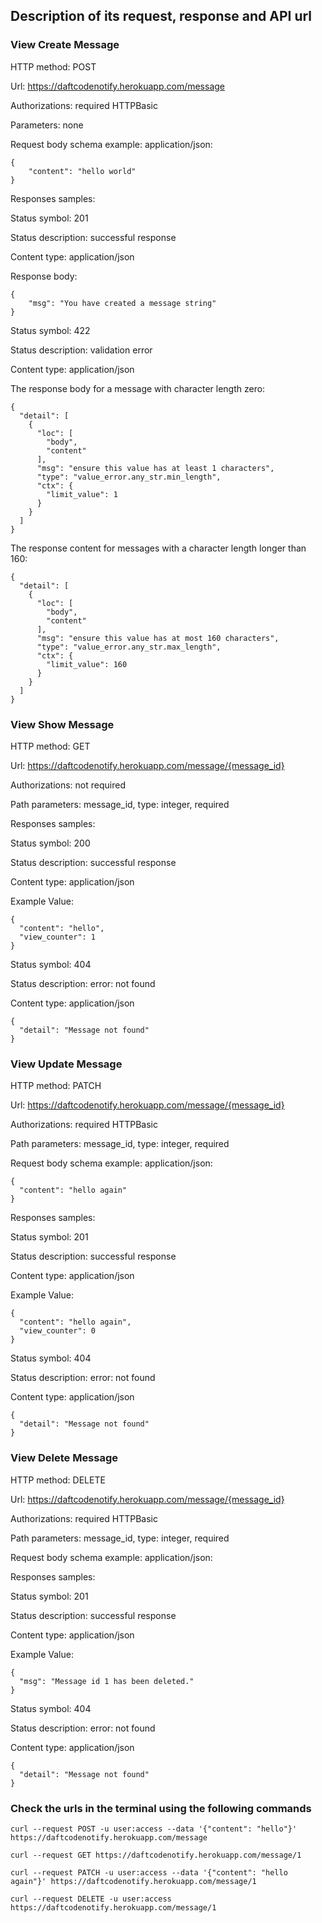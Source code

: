 ## Description of its request, response and API url

### View Create Message

HTTP method: POST

Url: https://daftcodenotify.herokuapp.com/message

Authorizations: required HTTPBasic

Parameters: none

Request body schema example: application/json:

```console
{
    "content": "hello world"
}
```

Responses samples:

Status symbol: 201

Status description: successful response

Content type: application/json

Response body:

```console
{
    "msg": "You have created a message string"
}
```

Status symbol: 422

Status description: validation error

Content type: application/json

The response body for a message with character length zero:

```console
{
  "detail": [
    {
      "loc": [
        "body",
        "content"
      ],
      "msg": "ensure this value has at least 1 characters",
      "type": "value_error.any_str.min_length",
      "ctx": {
        "limit_value": 1
      }
    }
  ]
}
```

The response content for messages with a character length longer than 160:

```console
{
  "detail": [
    {
      "loc": [
        "body",
        "content"
      ],
      "msg": "ensure this value has at most 160 characters",
      "type": "value_error.any_str.max_length",
      "ctx": {
        "limit_value": 160
      }
    }
  ]
}
```


### View Show Message

HTTP method: GET

Url: https://daftcodenotify.herokuapp.com/message/{message_id}

Authorizations: not required

Path parameters: message_id, type: integer, required

Responses samples:

Status symbol: 200

Status description: successful response

Content type: application/json

Example Value:

```console
{
  "content": "hello",
  "view_counter": 1
}
```

Status symbol: 404

Status description: error: not found

Content type: application/json

```console
{
  "detail": "Message not found"
}
```

### View Update Message

HTTP method: PATCH

Url: https://daftcodenotify.herokuapp.com/message/{message_id}

Authorizations: required HTTPBasic

Path parameters: message_id, type: integer, required

Request body schema example: application/json:

```console
{
  "content": "hello again"
}
```

Responses samples:

Status symbol: 201

Status description: successful response

Content type: application/json

Example Value:

```console
{
  "content": "hello again",
  "view_counter": 0
}
```
Status symbol: 404

Status description: error: not found

Content type: application/json

```console
{
  "detail": "Message not found"
}
```

### View Delete Message

HTTP method: DELETE

Url: https://daftcodenotify.herokuapp.com/message/{message_id}

Authorizations: required HTTPBasic

Path parameters: message_id, type: integer, required

Request body schema example: application/json:

Responses samples:

Status symbol: 201

Status description: successful response

Content type: application/json

Example Value:

```console
{
  "msg": "Message id 1 has been deleted."
}
```

Status symbol: 404

Status description: error: not found

Content type: application/json

```console
{
  "detail": "Message not found"
}
```

### Check the urls in the terminal using the following commands

```console
curl --request POST -u user:access --data '{"content": "hello"}' https://daftcodenotify.herokuapp.com/message
```

```console
curl --request GET https://daftcodenotify.herokuapp.com/message/1
```

```console
curl --request PATCH -u user:access --data '{"content": "hello again"}' https://daftcodenotify.herokuapp.com/message/1
```

```console
curl --request DELETE -u user:access https://daftcodenotify.herokuapp.com/message/1
```
